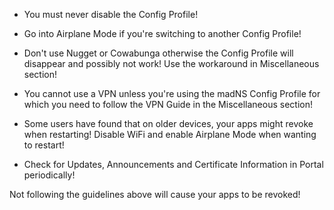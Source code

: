 - You must never disable the Config Profile!

- Go into Airplane Mode if you're switching to another Config Profile!

- Don't use Nugget or Cowabunga otherwise the Config Profile will disappear and possibly not work! Use the workaround in Miscellaneous section!

- You cannot use a VPN unless you're using the madNS Config Profile for which you need to follow the VPN Guide in the Miscellaneous section!

- Some users have found that on older devices, your apps might revoke when restarting! Disable WiFi and enable Airplane Mode when wanting to restart!

- Check for Updates, Announcements and Certificate Information in Portal periodically!

Not following the guidelines above will cause your apps to be revoked!
